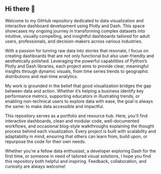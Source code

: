 ## Hi there 👋

Welcome to my GitHub repository dedicated to data visualization and interactive dashboard development using Plotly and Dash. This space showcases my ongoing journey in transforming complex datasets into intuitive, visually compelling, and insightful dashboards tailored for adult users, professionals, and decision-makers across various industries.

With a passion for turning raw data into stories that resonate, I focus on creating dashboards that are not only functional but also user-friendly and aesthetically polished. Leveraging the powerful capabilities of Python’s Plotly and Dash libraries, each project aims to provide clear, meaningful insights through dynamic visuals, from time series trends to geographic distributions and real-time analytics.

My work is grounded in the belief that good visualization bridges the gap between data and action. Whether it’s helping a business identify key performance metrics, supporting educators in illustrating trends, or enabling non-technical users to explore data with ease, the goal is always the same: to make data accessible and impactful.

This repository serves as a portfolio and resource hub. Here, you'll find interactive dashboards, clean and modular code, well-documented workflows, and occasional blog-style walkthroughs explaining the thought process behind each visualization. Every project is built with scalability and adaptability in mind, ensuring that others can learn from, build upon, or repurpose the code for their own needs.

Whether you’re a fellow data enthusiast, a developer exploring Dash for the first time, or someone in need of tailored visual solutions, I hope you find this repository both helpful and inspiring. Feedback, collaboration, and curiosity are always welcome!
